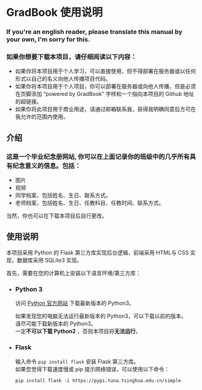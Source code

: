 # GradBook 使用说明

### If you're an english reader, please translate this manual by your own, I'm sorry for this.

### 如果你想要下载本项目，请仔细阅读以下内容：

- 如果你将本项目用于个人学习，可以直接使用，但不得部署在服务器或以任何形式以自己的名义向他人传播项目代码。  
- 如果你将本项目用于个人项目，你可以部署在服务器或向他人传播，但是必须在页脚添加 “powered by GradBook” 字样和一个指向本项目的 Github 地址的超链接。  
- 如果你将此项目用于商业用途，请通过邮箱联系我，获得我明确同意后方可在我允许的范围内使用。

## 介绍
### 这是一个毕业纪念册网站, 你可以在上面记录你的班级中的几乎所有具有纪念意义的信息。包括：

- 图片
- 视频
- 同学档案，包括姓名、生日、联系方式。
- 老师档案，包括姓名、生日、任教科目、任教时间、联系方式。

当然，你也可以在下载本项目后自行更改。

## 使用说明
本项目采用 Python 的 Flask 第三方库实现后台逻辑，前端采用 HTML与 CSS 实现，数据库采用 SQLite3 实现。

首先，需要在您的计算机上安装以下语言环境/第三方库：

- ### Python 3  
  访问 [Python 官方网站](https://www.python.org/) 下载最新版本的 Python3。
  
  如果发现您的电脑无法运行最新版本的 Python3，可以下载以前的版本。  
  请尽可能下载新版本的 Python3。  
  一定**不可以下载 Python2** ，否则本项目将**无法运行**。

- ### Flask 
  输入命令 `pip install flask` 安装 Flask 第三方库。  
  如果您觉得下载速度慢或 pip 提示网络错误，可以使用以下命令：
  ```
  pip install flask -i https://pypi.tuna.tsinghua.edu.cn/simple
  ```
